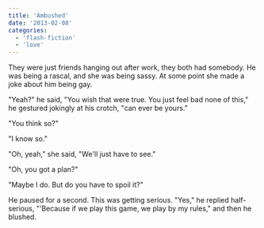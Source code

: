 ```yaml
---
title: 'Ambushed'
date: '2013-02-08'
categories:
  - 'flash-fiction'
  - 'love'
---
```


They were just friends hanging out after work, they both had somebody. He was
being a rascal, and she was being sassy. At some point she made a joke about him
being gay.

<!-- truncate -->

"Yeah?" he said, "You wish that were true. You just feel bad none of this," he
gestured jokingly at his crotch, "can ever be yours."

"You think so?"

"I know so."

"Oh, yeah," she said, "We'll just have to see."

"Oh, you got a plan?"

"Maybe I do. But do you have to spoil it?"

He paused for a second. This was getting serious. "Yes," he replied
half-serious, "'Because if we play this game, we play by my rules," and then he
blushed.
